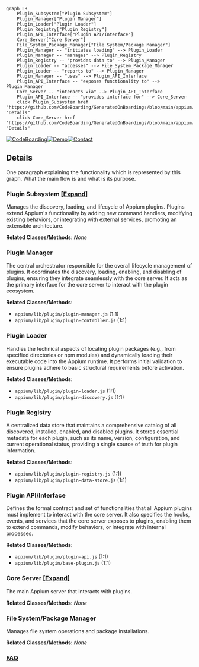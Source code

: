 ```mermaid
graph LR
    Plugin_Subsystem["Plugin Subsystem"]
    Plugin_Manager["Plugin Manager"]
    Plugin_Loader["Plugin Loader"]
    Plugin_Registry["Plugin Registry"]
    Plugin_API_Interface["Plugin API/Interface"]
    Core_Server["Core Server"]
    File_System_Package_Manager["File System/Package Manager"]
    Plugin_Manager -- "initiates loading" --> Plugin_Loader
    Plugin_Manager -- "manages" --> Plugin_Registry
    Plugin_Registry -- "provides data to" --> Plugin_Manager
    Plugin_Loader -- "accesses" --> File_System_Package_Manager
    Plugin_Loader -- "reports to" --> Plugin_Manager
    Plugin_Manager -- "uses" --> Plugin_API_Interface
    Plugin_API_Interface -- "exposes functionality to" --> Plugin_Manager
    Core_Server -- "interacts via" --> Plugin_API_Interface
    Plugin_API_Interface -- "provides interface for" --> Core_Server
    click Plugin_Subsystem href "https://github.com/CodeBoarding/GeneratedOnBoardings/blob/main/appium/Plugin_Subsystem.md" "Details"
    click Core_Server href "https://github.com/CodeBoarding/GeneratedOnBoardings/blob/main/appium/Core_Server.md" "Details"
```

[![CodeBoarding](https://img.shields.io/badge/Generated%20by-CodeBoarding-9cf?style=flat-square)](https://github.com/CodeBoarding/CodeBoarding)[![Demo](https://img.shields.io/badge/Try%20our-Demo-blue?style=flat-square)](https://www.codeboarding.org/demo)[![Contact](https://img.shields.io/badge/Contact%20us%20-%20contact@codeboarding.org-lightgrey?style=flat-square)](mailto:contact@codeboarding.org)

## Details

One paragraph explaining the functionality which is represented by this graph. What the main flow is and what is its purpose.

### Plugin Subsystem [[Expand]](./Plugin_Subsystem.md)
Manages the discovery, loading, and lifecycle of Appium plugins. Plugins extend Appium's functionality by adding new command handlers, modifying existing behaviors, or integrating with external services, promoting an extensible architecture.


**Related Classes/Methods**: _None_

### Plugin Manager
The central orchestrator responsible for the overall lifecycle management of plugins. It coordinates the discovery, loading, enabling, and disabling of plugins, ensuring they integrate seamlessly with the core server. It acts as the primary interface for the core server to interact with the plugin ecosystem.


**Related Classes/Methods**:

- `appium/lib/plugin/plugin-manager.js` (1:1)
- `appium/lib/plugin/plugin-controller.js` (1:1)


### Plugin Loader
Handles the technical aspects of locating plugin packages (e.g., from specified directories or npm modules) and dynamically loading their executable code into the Appium runtime. It performs initial validation to ensure plugins adhere to basic structural requirements before activation.


**Related Classes/Methods**:

- `appium/lib/plugin/plugin-loader.js` (1:1)
- `appium/lib/plugin/plugin-discovery.js` (1:1)


### Plugin Registry
A centralized data store that maintains a comprehensive catalog of all discovered, installed, enabled, and disabled plugins. It stores essential metadata for each plugin, such as its name, version, configuration, and current operational status, providing a single source of truth for plugin information.


**Related Classes/Methods**:

- `appium/lib/plugin/plugin-registry.js` (1:1)
- `appium/lib/plugin/plugin-data-store.js` (1:1)


### Plugin API/Interface
Defines the formal contract and set of functionalities that all Appium plugins must implement to interact with the core server. It also specifies the hooks, events, and services that the core server exposes to plugins, enabling them to extend commands, modify behaviors, or integrate with internal processes.


**Related Classes/Methods**:

- `appium/lib/plugin/plugin-api.js` (1:1)
- `appium/lib/plugin/base-plugin.js` (1:1)


### Core Server [[Expand]](./Core_Server.md)
The main Appium server that interacts with plugins.


**Related Classes/Methods**: _None_

### File System/Package Manager
Manages file system operations and package installations.


**Related Classes/Methods**: _None_



### [FAQ](https://github.com/CodeBoarding/GeneratedOnBoardings/tree/main?tab=readme-ov-file#faq)